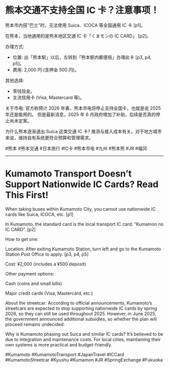 # 熊本交通不支持全国 IC 卡？注意事项！

熊本市内搭"巴士"时，无法使用 Suica、ICOCA 等全国通用 IC 卡 [p1]。

在熊本，当地通用的是熊本地区交通 IC 卡「くまモンの IC CARD」 [p2]。

办理方式:
- 位置: 出「熊本駅」以后，左转到「熊本駅内郵便局」办理此卡 [p3, p4, p5]。
- 费用: 2,000 円 (含押金 500 円)。

其他选择:
- 零钱现金。
- 主流信用卡 (Visa, Mastercard 等)。

关于市电:
官方称预计 2026 年春，熊本市电将停止支持全国卡，也就是说 2025 年还是能用的。
但是最新消息，2025 年 6 月政府增加了补助，后续是否真的停止尚未定案。

为什么熊本逐渐退出 Suica 这类交通 IC 卡?
推测与接入成本有关。对于地方城市来说，维持自有系统更符合预算和管理需求。

#熊本 #熊本交通 #日本旅行 #IC卡 #熊本市电 #九州 #熊本熊 #JR #福冈

---

# Kumamoto Transport Doesn’t Support Nationwide IC Cards? Read This First!

When taking buses within Kumamoto City, you cannot use nationwide IC cards like Suica, ICOCA, etc. [p1]

In Kumamoto, the standard card is the local transport IC card: “Kumamon no IC CARD”. [p2]

How to get one:

Location: After exiting Kumamoto Station, turn left and go to the Kumamoto Station Post Office to apply. [p3, p4, p5]

Cost: ¥2,000 (includes a ¥500 deposit)

Other payment options:

Cash (coins and small bills)

Major credit cards (Visa, Mastercard, etc.)

About the streetcar:
According to official announcements, Kumamoto’s streetcars are expected to stop supporting nationwide IC cards by spring 2026, so they can still be used throughout 2025.
However, in June 2025, the government announced additional subsidies, so whether the plan will proceed remains undecided.

Why is Kumamoto phasing out Suica and similar IC cards?
It’s believed to be due to integration and maintenance costs. For local cities, maintaining their own systems is more practical and budget-friendly.

#Kumamoto #KumamotoTransport #JapanTravel #ICCard #KumamotoStreetcar #Kyushu #Kumamon #JR #SpringExchange #Fukuoka
